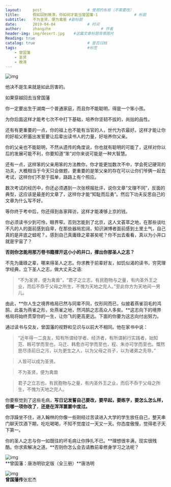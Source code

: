 ```yaml
---
layout:     post                    # 使用的布局（不需要改）
title:      假如回到晚清，你如何才能当曾国藩-1                # 标题 
subtitle:   不为圣贤，便为禽兽﻿ #副标题
date:       2019-04-04              # 时间
author:     zhangzhe                      # 作者
header-img: img/desert.jpg    #这篇文章标题背景图片
Reading: true
catalog: true                       # 是否归档
tags:                               #标签
    - 曾国藩
    - 圣贤
    - 晚清
---
```




![img](https://easyreadfs.nosdn.127.net/088fee7601b44d4d9f6e1549602833cc_15488565845430.jpg)





他决不是生来就是如此厉害的。



如果穿越回去当曾国藩



你一定要出生于湖南一个普通家庭，而且你不能聪明，得是一个笨小孩。



为你后面这样才能考七次不中打下基础，培养你坚韧不拔的，尚拙的品性。



还有有更重要的一点，你的祖上也不能有当官的人，世代为农最好。这样才能让你的好祖父积蓄出发誓要让后辈出读书人的力量，好培养你父亲。



你的父亲也不能聪明，不然从遗传的角度说，你也就有聪明的可能了，这样对你以后的发展可能不利，你要知道“笨”对你来说可能是一种大智慧。



还有一点，这样笨的父亲用笨的方法教你，你才能更加数次不中，学会死记硬背的功夫，大概相当于今天只会做题，更重要的是笨父亲的存在可以让你们爷俩一起去考试，这样你们不至于孤单，路路上有个照应。



数次考试的经历中，你还必须遇到一次张榜报批评，说你文章“文理不同”，反面的典型，这应该是最差的文章了，这样你才能“知耻而后勇”。然后下功夫反思自己的文章为什么写不好。



等你终于考中后，你还得到各家拜访，这样才能凑够上京的钱。



你必须读书少到可怜，眼界窄。否则怎能到了北京，这人文荟萃之地，在那些谈吐不凡的人的面前感到自卑，在那些器局宏阔，知识渊博者面前感到土里土气，自己真的是井底之蛙呢？。感到自己真庸碌之辈甚矣呢？你不出去看看，真以为小井口就是宇宙了？

**否则你怎能用那万卷书籍撑开这小小的井口，撑出你那圣人之志？**



不先为庸碌之辈，哪来得圣人之志。你求教于前辈好友，如饥似渴的读书，穷究理学经典，立下圣人之志，做大丈夫之语:
> “不为圣贤，便为禽兽”，“君子之立志，有民胞物与之量，有内圣外王之业，而后不忝于父母之所生，不愧为天地之完人。”至此你方为天地间一男儿。

由此，**你人生之境界格局已然与同辈不同，仅形同而已，似披着燕雀羽毛的鸿鹄，此虽为燕雀之形，处燕雀之地，然鸿鹄之志高众人多矣。**这志向下的境界格局将始终贯穿你的一生，让你飞的更高更远。下面的你要为这志向付出努力。



通过读书与交友，曾国藩的视野和见识与以前大不相同。他在家书中说：
> “近年得一二良友，知有所谓经学者、经济者，有所谓躬行实践者，始知范、韩可学而至也，马迁、韩愈亦可学而至也，程、朱亦可学而至也。慨然思尽涤前日之污，以为更生之人，以为父母之肖子，以为诸弟之先导。”





> 人皆可以成为圣贤。





> 不为圣贤，便为禽兽





> 君子之立志也，有民胞物与之量，有内圣外王之业，而后不忝于父母之所生，不愧为天地之完人。





你要察觉到了这些毛病，**写日记发誓自己要改，要早起，要练字，要怎么怎么样，但哪一项你改了**，**还是在浑浑噩噩中度过。**



你浮躁坐不住，进入翰林的你像一些刚经过苦读进入大学的学生放任自己，整天串门聊天饮酒下期，吃吃喝喝，不知不觉度过一天又一天。你态度傲慢，觉得老子天下第一。



你的圣人之志与你一如既往的坏毛病让你挣扎不已。**理想很丰满，现实很残酷。你求索解决之道。**否则你怎么会去请教前辈修身学习之法呢？





![img](https://easyreadfs.nosdn.127.net/sonom5khP7Hz-9KBr_o97w==/8796093023276377248)  
**曾国藩：唐浩明钦定版（全三册）**唐浩明





![img](https://easyreadfs.nosdn.127.net/aeba9631e6f14e5198d853fd026247af_1547517373808.jpg)  
**曾国藩传**张宏杰

